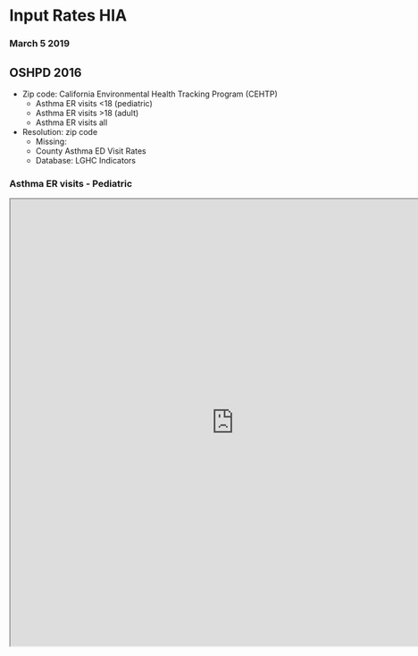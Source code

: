 
# Input Rates HIA

### March 5 2019

##  OSHPD 2016

* Zip code: California Environmental Health Tracking Program (CEHTP)
  * Asthma ER visits <18 (pediatric)
  * Asthma ER visits >18 (adult)
  * Asthma ER visits all 
* Resolution: zip code
  * Missing:
  * County Asthma ED Visit Rates
  * Database: LGHC Indicators

### Asthma ER visits - Pediatric
<iframe align = "center" width = "800" height = "800" src="https://rpubs.com/vatsouth/473353" >

### Asthma ER visits - Adult
<iframe align = "center" width = "800" height = "800" src="https://rpubs.com/vatsouth/473354" />

### Asthma ER visits - All
<iframe align = "center" width = "800" height = "800" src="https://rpubs.com/vatsouth/473355" />


## CHIS 2014

* AskCHIS Neighborhood Edition
* Output files:
  * CSV, raster, shape
  * Heart disease prevalence (self-report)
  * Asthma prevalence <18 (pediatric, self-report)
  * Asthma prevalence >18 (adult, self-report)
* Resolution: zip code
  * Missing: county (same database)


### Heart Disease
<iframe align = "center" width = "800" height = "800" src="https://rpubs.com/vatsouth/473428" />

### Asthma - Pediatric
<iframe align = "center" width = "800" height = "800" src="https://rpubs.com/vatsouth/473426" />

### Asthma - Adult
<iframe align = "center" width = "800" height = "800" src="https://rpubs.com/vatsouth/473427" />
